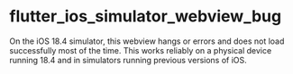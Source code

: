 # flutter_ios_simulator_webview_bug

On the iOS 18.4 simulator, this webview hangs or errors and does not load successfully most of the time. This works reliably on a physical device running 18.4 and in simulators running previous versions of iOS.
